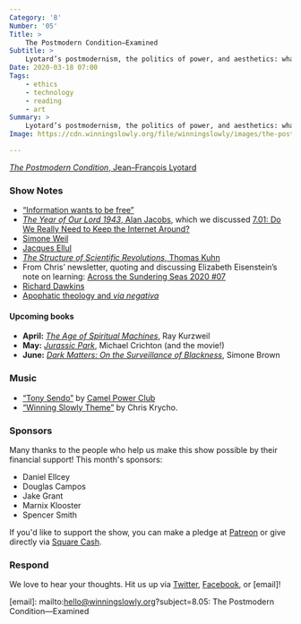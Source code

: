 ```yaml
---
Category: '8'
Number: '05'
Title: >
    The Postmodern Condition—Examined
Subtitle: >
    Lyotard’s postmodernism, the politics of power, and aesthetics: what do we keep and what do we reject?
Date: 2020-03-18 07:00
Tags:
    - ethics
    - technology
    - reading
    - art
Summary: >
    Lyotard’s postmodernism, the politics of power, and aesthetics: what do we keep and what do we reject?
Image: https://cdn.winningslowly.org/file/winningslowly/images/the-postmodern-condition.jpg

---
```


[<cite>The Postmodern Condition</cite>, Jean–François Lyotard](https://www.alibris.com/The-Postmodern-Condition-A-Report-on-Knowledge-Jean-Francois-Lyotard/book/5256171)

### Show Notes

- [“Information wants to be free”](https://en.wikipedia.org/wiki/Information_wants_to_be_free)
- [<cite>The Year of Our Lord 1943</cite>, Alan Jacobs](https://www.alibris.com/search/books/isbn/9780190864651?qwork=40202620), which we discussed [7.01: Do We Really Need to Keep the Internet Around?](https://winningslowly.org/7.01/)
- [Simone Weil](https://en.wikipedia.org/wiki/Simone_Weil)
- [Jacques Ellul](https://en.wikipedia.org/wiki/Jacques_Ellul)
- [<cite>The Structure of Scientific Revolutions</cite>, Thomas Kuhn](https://www.alibris.com/The-Structure-of-Scientific-Revolutions-50th-Anniversary-Edition-Thomas-S-Kuhn/book/19698083?matches=108)
- From Chris’ newsletter, quoting and discussing Elizabeth Eisenstein’s note on learning: [Across the Sundering Seas 2020 #07](https://buttondown.email/chriskrycho/archive/322b4d6a-e012-4b96-924a-b31c7d4eb91f)
- [Richard Dawkins](https://en.wikipedia.org/wiki/Richard_Dawkins)
- [Apophatic theology and <i>via negativa</i>](https://en.wikipedia.org/wiki/Apophatic_theology)

#### Upcoming books

- **April:** [<cite>The Age of Spiritual Machines</cite>](https://www.alibris.com/The-Age-of-Spiritual-Machines-Ray-Kurzweil-PhD/book/167799?matches=156), Ray Kurzweil 
- **May:** [<cite>Jurassic Park</cite>](https://www.alibris.com/Jurassic-Park-Michael-Crichton/book/3483033?matches=846), Michael Crichton (and the movie!)
- **June:** [<cite>Dark Matters: On the Surveillance of Blackness</cite>](https://www.alibris.com/Dark-Matters-On-the-Surveillance-of-Blackness-Simone-Browne/book/32087130?matches=27), Simone Brown

### Music

* [“Tony Sendo”](https://menaceparis.bandcamp.com/track/tony-sendo-2) by [Camel Power Club](https://menaceparis.bandcamp.com/album/bluestaeb-s-fidelity-present-underground-canopy)
* [“Winning Slowly Theme”](https://soundcloud.com/chriskrycho/winning-slowly) by Chris Krycho.

### Sponsors

Many thanks to the people who help us make this show possible by their financial support! This month's sponsors:

* Daniel Ellcey
* Douglas Campos
* Jake Grant
* Marnix Klooster
* Spencer Smith

If you'd like to support the show, you can make a pledge at <a href='https://www.patreon.com/winningslowly' rel='payment'>Patreon</a> or give directly via [Square Cash](https://cash.me/$winningslowly).

### Respond

We love to hear your thoughts. Hit us up via [Twitter](https://www.twitter.com/winningslowly), [Facebook](https://www.facebook.com/winningslowlypodcast), or [email]!

[email]: mailto:hello@winningslowly.org?subject=8.05: The Postmodern Condition—Examined
